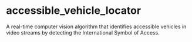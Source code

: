 # accessible_vehicle_locator
A real-time computer vision algorithm that identifies accessible vehicles in video streams by detecting the International Symbol of Access.
